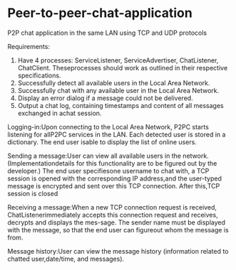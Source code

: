 # Peer-to-peer-chat-application
P2P chat application in the same LAN using TCP and UDP protocols

Requirements:

1.  Have 4 processes: ServiceListener, ServiceAdvertiser, ChatListener, ChatClient. Theseprocesses should work as outlined in their respective specifications.
2.  Successfully detect all available users in the Local Area Network.
3.  Successfully chat with any available user in the Local Area Network.
4.  Display an error dialog if a message could not be delivered.
5.  Output a chat log,  containing timestamps and content of all messages exchanged in achat session.

Logging-in:Upon  connecting  to  the  Local  Area  Network,  P2PC  starts  listening  for  allP2PC services in the LAN. Each detected user is stored in a dictionary.  The end     user isable to display the list of online users.

Sending a message:User can view all available users in the network.  (Implementationdetails for this functionality are to be figured out by the developer.)  The end user           specifiesone username to chat with,  a TCP session is opened with the corresponding IP address,and the user-typed message is encrypted and sent over this TCP connection.           After this,TCP session is closed

Receiving a message:When a new TCP connection request is received, ChatListenerimmediately accepts this connection request and receives, decrypts and displays the mes-sage.       The sender name must be displayed with the message, so that the end user can figureout whom the message is from.

Message history:User can view the message history (information related to chatted user,date/time, and messages).
